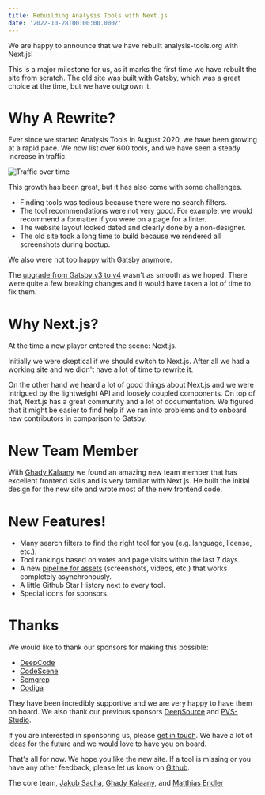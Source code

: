 ```yaml
---
title: Rebuilding Analysis Tools with Next.js
date: '2022-10-28T00:00:00.000Z'
---
```


We are happy to announce that we have rebuilt analysis-tools.org with Next.js!

This is a major milestone for us, as it marks the first time we have rebuilt the
site from scratch. The old site was built with Gatsby, which was a great choice
at the time, but we have outgrown it.

# Why A Rewrite?

Ever since we started Analysis Tools in August 2020, we have been growing at a rapid pace.
We now list over 600 tools, and we have seen a steady increase in traffic.

![Traffic over time](/assets/images/blog/traffic.jpg)

This growth has been great, but it has also come with some challenges.

-   Finding tools was tedious because there were no search filters.
-   The tool recommendations were not very good. For example, we would recommend a
    formatter if you were on a page for a linter.
-   The website layout looked dated and clearly done by a non-designer.
-   The old site took a long time to build because we rendered all screenshots
    during bootup.

We also were not too happy with Gatsby anymore.

The [upgrade from Gatsby v3 to v4](https://www.gatsbyjs.com/docs/reference/release-notes/migrating-from-v3-to-v4/) wasn't as smooth as we hoped.
There were quite a few breaking changes and it would have taken a lot of time to fix them.

# Why Next.js?

At the time a new player entered the scene: Next.js.

Initially we were skeptical if we should switch to Next.js.
After all we had a working site and we didn't have a lot of time to rewrite it.

On the other hand we heard a lot of good things about Next.js and we were
intrigued by the lightweight API and loosely coupled components. On top of that,
Next.js has a great community and a lot of documentation. We figured that it
might be easier to find help if we ran into problems and to onboard new
contributors in comparison to Gatsby.

# New Team Member

With [Ghady Kalaany](https://github.com/Ghadyk) we found an amazing new team member
that has excellent frontend skills and is very familiar with Next.js.
He built the initial design for the new site and wrote most of the new frontend code.

# New Features!

-   Many search filters to find the right tool for you (e.g. language, license, etc.).
-   Tool rankings based on votes and page visits within the last 7 days.
-   A new [pipeline for
    assets](https://github.com/analysis-tools-dev/assets/actions) (screenshots,
    videos, etc.) that works completely asynchronously.
-   A little Github Star History next to every tool.
-   Special icons for sponsors.

# Thanks

We would like to thank our sponsors for making this possible:

-   [DeepCode](https://www.deepcode.ai/)
-   [CodeScene](https://codescene.io/)
-   [Semgrep](https://semgrep.dev/)
-   [Codiga](https://codiga.io/)

They have been incredibly supportive and we are very happy to have them on
board. We also thank our previous sponsors [DeepSource](https://deepsource.io/)
and [PVS-Studio](https://www.viva64.com/en/pvs-studio/).

If you are interested in sponsoring us, please [get in touch](/sponsors/).
We have a lot of ideas for the future and we would love to have you on board.

That's all for now. We hope you like the new site.
If a tool is missing or you have any other feedback, please let us know on [Github](https://github.com/analysis-tools-dev/static-analysis).

The core team,
[Jakub Sacha](https://github.com/jakubsacha), [Ghady Kalaany](https://github.com/Ghadyk), and [Matthias Endler](https://github.com/mre)
